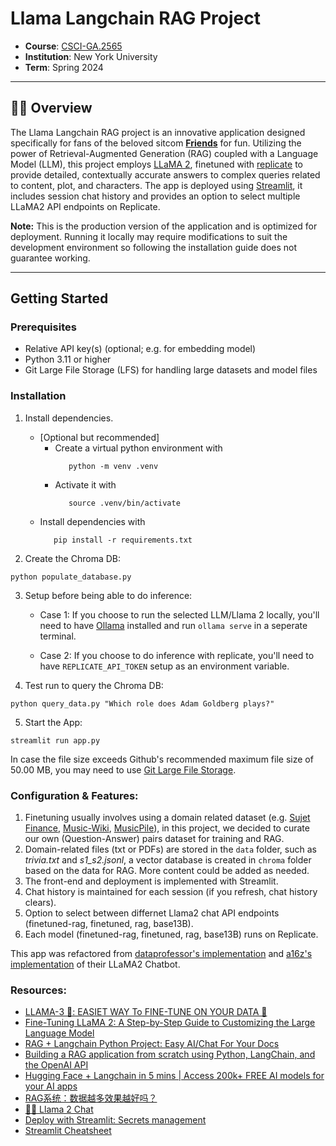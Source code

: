 # Llama Langchain RAG Project
- **Course**: [CSCI-GA.2565](https://www.sainingxie.com/ml-spring24/)
- **Institution**: New York University
- **Term**: Spring 2024

---

## 🦙💬 Overview

The Llama Langchain RAG project is an innovative application designed specifically for fans of the beloved sitcom [**Friends**](https://en.wikipedia.org/wiki/Friends) for fun. Utilizing the power of Retrieval-Augmented Generation (RAG) coupled with a Language Model (LLM), this project employs [LLaMA 2](https://llama.meta.com/llama2/), finetuned with [replicate](https://replicate.com/docs/guides/fine-tune-a-language-model) to provide detailed, contextually accurate answers to complex queries related to content, plot, and characters. The app is deployed using [Streamlit](https://streamlit.io/), it includes session chat history and provides an option to select multiple LLaMA2 API endpoints on Replicate. 

**Note:** This is the production version of the application and is optimized for deployment. Running it locally may require modifications to suit the development environment so following the installation guide does not guarantee working.

---

## Getting Started

### Prerequisites

- Relative API key(s) (optional; e.g. for embedding model)
- Python 3.11 or higher
- Git Large File Storage (LFS) for handling large datasets and model files

### Installation

1. Install dependencies.

   - [Optional but recommended] 
      - Create a virtual python environment with 
         ```
            python -m venv .venv
         ```
      - Activate it with 
         ```
            source .venv/bin/activate
         ```
   - Install dependencies with 
      ```
         pip install -r requirements.txt
      ```

2. Create the Chroma DB:
```
python populate_database.py
```

3. Setup before being able to do inference:

   - Case 1: If you choose to run the selected LLM/Llama 2 locally, you'll need to have [Ollama](https://ollama.com/) installed and run `ollama serve` in a seperate terminal.

   - Case 2: If you choose to do inference with replicate, you'll need to have `REPLICATE_API_TOKEN` setup as an environment variable.

4. Test run to query the Chroma DB:
```
python query_data.py "Which role does Adam Goldberg plays?"
```

5. Start the App:
```
streamlit run app.py
```
 

In case the file size exceeds Github's recommended maximum file size of 50.00 MB, you may need to use [Git Large File Storage](https://git-lfs.github.com).


### Configuration & Features:
1. Finetuning usually involves using a domain related dataset (e.g. [Sujet Finance](https://huggingface.co/datasets/sujet-ai/Sujet-Finance-Instruct-177k), [Music-Wiki](https://huggingface.co/datasets/seungheondoh/music-wiki), [MusicPile](https://huggingface.co/datasets/m-a-p/MusicPile?row=29)), in this project, we decided to curate our own (Question-Answer) pairs dataset for training and RAG.
2. Domain-related files (txt or PDFs) are stored in the `data` folder, such as *trivia.txt* and *s1_s2.jsonl*, a vector database is created in `chroma` folder based on the data for RAG. More content could be added as needed.
3. The front-end and deployment is implemented with Streamlit.
4. Chat history is maintained for each session (if you refresh, chat history clears).
5. Option to select between differnet Llama2 chat API endpoints (finetuned-rag, finetuned, rag, base13B).
6. Each model (finetuned-rag, finetuned, rag, base13B) runs on Replicate.

This app was refactored from [dataprofessor's implementation](https://github.com/dataprofessor/llama2/tree/master) and [a16z's implementation](https://github.com/a16z-infra/llama2-chatbot) of their LLaMA2 Chatbot.


### Resources:
- [LLAMA-3 🦙: EASIET WAY To FINE-TUNE ON YOUR DATA 🙌](https://www.youtube.com/watch?v=aQmoog_s8HE)
- [Fine-Tuning LLaMA 2: A Step-by-Step Guide to Customizing the Large Language Model](https://www.datacamp.com/tutorial/fine-tuning-llama-2)
- [RAG + Langchain Python Project: Easy AI/Chat For Your Docs](https://www.youtube.com/watch?v=tcqEUSNCn8I)
- [Building a RAG application from scratch using Python, LangChain, and the OpenAI API](https://www.youtube.com/watch?v=BrsocJb-fAo&t=3685s)
- [Hugging Face + Langchain in 5 mins | Access 200k+ FREE AI models for your AI apps](https://www.youtube.com/watch?v=_j7JEDWuqLE&list=PLz-AnbJcjdrB76ziX7ciillmmBdi0IhvH&index=2)
- [RAG系统：数据越多效果越好吗？](https://github.com/netease-youdao/QAnything/wiki/RAG%E7%B3%BB%E7%BB%9F%EF%BC%9A%E6%95%B0%E6%8D%AE%E8%B6%8A%E5%A4%9A%E6%95%88%E6%9E%9C%E8%B6%8A%E5%A5%BD%E5%90%97%EF%BC%9F)
- [🦙💬 Llama 2 Chat](https://github.com/dataprofessor/llama2?tab=readme-ov-file)
- [Deploy with Streamlit: Secrets management](https://docs.streamlit.io/deploy/streamlit-community-cloud/deploy-your-app/secrets-management)
- [Streamlit Cheatsheet](https://docs.streamlit.io/develop/quick-reference/cheat-sheet)
